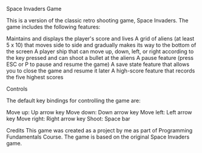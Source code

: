 Space Invaders Game

This is a version of the classic retro shooting game, Space Invaders. The game includes the following features:

Maintains and displays the player's score and lives
A grid of aliens (at least 5 x 10) that moves side to side and gradually makes its way to the bottom of the screen
A player ship that can move up, down, left, or right according to the key pressed and can shoot a bullet at the aliens
A pause feature (press ESC or P to pause and resume the game)
A save state feature that allows you to close the game and resume it later
A high-score feature that records the five highest scores

Controls

The default key bindings for controlling the game are:

Move up: Up arrow key 
Move down: Down arrow key 
Move left: Left arrow key 
Move right: Right arrow key 
Shoot: Space bar

Credits
This game was created as a project by me as part of Programming Fundamentals Course. The game is based on the original Space Invaders game.
